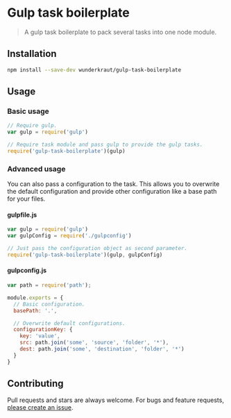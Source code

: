 Gulp task boilerplate
=================

> A gulp task boilerplate to pack several tasks into one node module.

## Installation
```sh
npm install --save-dev wunderkraut/gulp-task-boilerplate
```

## Usage

### Basic usage

```js
// Require gulp.
var gulp = require('gulp')

// Require task module and pass gulp to provide the gulp tasks.
require('gulp-task-boilerplate')(gulp)
```

### Advanced usage
You can also pass a configuration to the task. This allows you to overwrite the default configuration and provide other configuration like a base path for your files.

#### gulpfile.js
```js
var gulp = require('gulp')
var gulpConfig = require('./gulpconfig')

// Just pass the configuration object as second parameter.
require('gulp-task-boilerplate')(gulp, gulpConfig)
```

#### gulpconfig.js
```js
var path = require('path');

module.exports = {
  // Basic configuration.
  basePath: '.',

  // Overwrite default configurations.
  configurationKey: {
    key: 'value',
    src: path.join('some', 'source', 'folder', '*'),
    dest: path.join('some', 'destination', 'folder', '*')
  }
}
```

## Contributing

Pull requests and stars are always welcome. For bugs and feature requests, [please create an issue](https://github.com/wunderkraut/gulp-task-boilerplate/issues/new).
